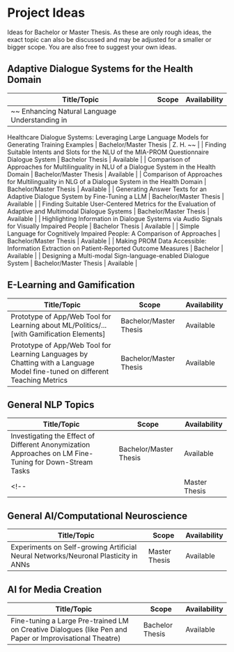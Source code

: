 # Project Ideas
Ideas for Bachelor or Master Thesis. As these are only rough ideas, the exact topic can also be discussed and may be adjusted for a smaller or bigger scope. You are also free to suggest your own ideas.


## Adaptive Dialogue Systems for the Health Domain
| Title/Topic | Scope         | Availability |
|-------------|---------------|--------------|
|~~ Enhancing Natural Language Understanding in
Healthcare Dialogue Systems: Leveraging Large
Language Models for Generating Training
Examples | Bachelor/Master Thesis | Z. H.   ~~ |
| Finding Suitable Intents and Slots for the NLU of the MIA-PROM Questionnaire Dialogue System | Bachelor Thesis | Available    |
| Comparison of Approaches for Multilinguality in NLU of a Dialogue System in the Health Domain | Bachelor/Master Thesis | Available    |
| Comparison of Approaches for Multilinguality in NLG of a Dialogue System in the Health Domain | Bachelor/Master Thesis | Available    |
| Generating Answer Texts for an Adaptive Dialogue System by Fine-Tuning a LLM  | Bachelor/Master Thesis | Available    |
| Finding Suitable User-Centered Metrics for the Evaluation of Adaptive and Multimodal Dialogue Systems | Bachelor/Master Thesis | Available    |
|     Highlighting Information in Dialogue Systems via Audio Signals for Visually Impaired People     | Bachelor Thesis | Available    |
|     Simple Language for Cognitively Impaired People: A Comparison of Approaches     | Bachelor/Master Thesis | Available    |
|     Making PROM Data Accessible: Information Extraction on Patient-Reported Outcome Measures     | Bachelor | Available    |
| Designing a Multi-modal Sign-language-enabled Dialogue System | Bachelor/Master Thesis | Available    |

<!-- |     Making PROM Data Accessible: Implementing a Tool for the Visualization of Extracted Data from Patient-Reported Outcome Measures     | Bachelor Thesis | Available    | -->

## E-Learning and Gamification
| Title/Topic | Scope         | Availability |
|-------------|---------------|--------------|
|      Prototype of App/Web Tool for Learning about ML/Politics/... [with Gamification Elements]    | Bachelor/Master Thesis | Available    |
|     Prototype of App/Web Tool for Learning Languages by Chatting with a Language Model fine-tuned on different Teaching Metrics    | Bachelor/Master Thesis | Available    |


## General NLP Topics
| Title/Topic | Scope         | Availability |
|-------------|---------------|--------------|
| Investigating the Effect of Different Anonymization Approaches on LM Fine-Tuning for Down-Stream Tasks  | Bachelor/Master Thesis | Available    |
<!-- |  | Master Thesis | Available    | -->

## General AI/Computational Neuroscience
| Title/Topic | Scope         | Availability |
|-------------|---------------|--------------|
| Experiments on Self-growing Artificial Neural Networks/Neuronal Plasticity in ANNs | Master Thesis | Available    |

## AI for Media Creation
| Title/Topic | Scope         | Availability |
|-------------|---------------|--------------|
| Fine-tuning a Large Pre-trained LM on Creative Dialogues (like Pen and Paper or Improvisational Theatre) | Bachelor Thesis | Available    |

